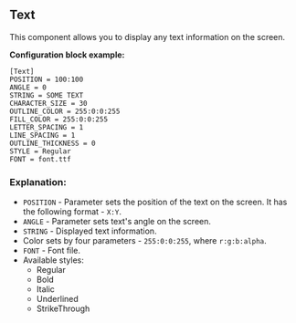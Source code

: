  ## Text

 This component allows you to display any text information on the screen.

 **Configuration block example:**

    [Text]
    POSITION = 100:100
    ANGLE = 0
    STRING = SOME TEXT
    CHARACTER_SIZE = 30
    OUTLINE_COLOR = 255:0:0:255
    FILL_COLOR = 255:0:0:255
    LETTER_SPACING = 1
    LINE_SPACING = 1
    OUTLINE_THICKNESS = 0
    STYLE = Regular
    FONT = font.ttf
    
 ### Explanation:

 * `POSITION` - Parameter sets the position of the text on the screen. It has the following format - `X:Y`.
 * `ANGLE` - Parameter sets text's angle on the screen. 
 * `STRING` - Displayed text information.
 *  Color sets by four parameters - `255:0:0:255`, where `r:g:b:alpha`.
 * `FONT` - Font file.
 * Available styles:
     * Regular
     * Bold
     * Italic
     * Underlined
     * StrikeThrough